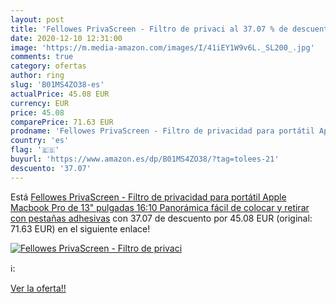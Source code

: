```yaml
---
layout: post
title: 'Fellowes PrivaScreen - Filtro de privaci al 37.07 % de descuento'
date: 2020-12-10 12:31:00
image: 'https://m.media-amazon.com/images/I/41iEY1W9v6L._SL200_.jpg'
comments: true
category: ofertas
author: ring
slug: 'B01MS4ZO38-es'
actualPrice: 45.08 EUR
currency: EUR
price: 45.08
comparePrice: 71.63 EUR
prodname: 'Fellowes PrivaScreen - Filtro de privacidad para portátil Apple Macbook Pro de 13" pulgadas 16:10  Panorámica   fácil de colocar y retirar con pestañas adhesivas'
country: 'es'
flag: '🇪🇸'
buyurl: 'https://www.amazon.es/dp/B01MS4ZO38/?tag=tolees-21'
descuento: '37.07'
---
```


Está [Fellowes PrivaScreen - Filtro de privacidad para portátil Apple Macbook Pro de 13" pulgadas 16:10  Panorámica   fácil de colocar y retirar con pestañas adhesivas](https://www.amazon.es/dp/B01MS4ZO38/?tag=tolees-21) con 37.07 de descuento por 45.08 EUR (original: 71.63 EUR) en el siguiente enlace!

[![Fellowes PrivaScreen - Filtro de privaci](https://m.media-amazon.com/images/I/41iEY1W9v6L._SL200_.jpg)](https://www.amazon.es/dp/B01MS4ZO38/?tag=tolees-21)

ℹ️:


[Ver la oferta!!](https://www.amazon.es/dp/B01MS4ZO38/?tag=tolees-21)
